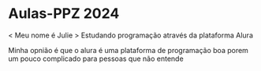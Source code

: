 # Aulas-PPZ 2024 #
< Meu nome é Julie >
Estudando programação através da plataforma Alura

Minha opnião é que o alura é uma plataforma de programação boa porem um pouco complicado para pessoas que não entende 
